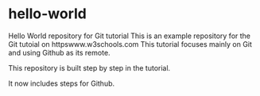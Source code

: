 # hello-world
Hello World repository for Git tutorial
This is an example repository for the Git tutoial on httpswww.w3schools.com
This tutorial focuses mainly on Git and using Github as its remote.

This repository is built step by step in the tutorial.

It now includes steps for Github.
